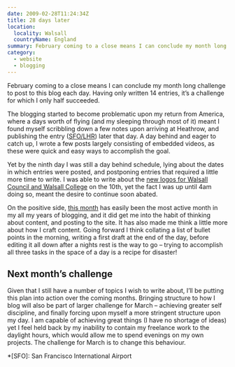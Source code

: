 ```yaml
---
date: 2009-02-28T11:24:34Z
title: 28 days later
location:
  locality: Walsall
  countryName: England
summary: February coming to a close means I can conclude my month long challenge to post to this blog each day. Having only written 14 entries, it’s a challenge for which I only half succeeded.
category:
  - website
  - blogging
---
```


February coming to a close means I can conclude my month long challenge to post to this blog each day. Having only written 14 entries, it’s a challenge for which I only half succeeded.

The blogging started to become problematic upon my return from America, where a days worth of flying (and my sleeping through most of it) meant I found myself scribbling down a few notes upon arriving at Heathrow, and publishing the entry ([SFO/LHR][1]) later that day. A day behind and eager to catch up, I wrote a few posts largely consisting of embedded videos, as these were quick and easy ways to accomplish the goal.

Yet by the ninth day I was still a day behind schedule, lying about the dates in which entries were posted, and postponing entries that required a little more time to write. I was able to write about the [new logos for Walsall Council and Walsall College][2] on the 10th, yet the fact I was up until 4am doing so, meant the desire to continue soon abated.

On the positive side, [this month][3] has easily been the most active month in my all my years of blogging, and it did get me into the habit of thinking about content, and posting to the site. It has also made me think a little more about how I craft content. Going forward I think collating a list of bullet points in the morning, writing a first draft at the end of the day, before editing it all down after a nights rest is the way to go – trying to accomplish all three tasks in the space of a day is a recipe for disaster!

## Next month’s challenge

Given that I still have a number of topics I wish to write about, I’ll be putting this plan into action over the coming months. Bringing structure to how I blog will also be part of larger challenge for March – achieving greater self discipline, and finally forcing upon myself a more stringent structure upon my day. I am capable of achieving great things (I have no shortage of ideas) yet I feel held back by my inability to contain my freelance work to the daylight hours, which would allow me to spend evenings on my own projects. The challenge for March is to change this behaviour.

[1]: /2009/036/a1/sfo_lhr/
[2]: /2009/041/a1/simply_walsall/
[3]: /2009/02/

*[SFO]: San Francisco International Airport

